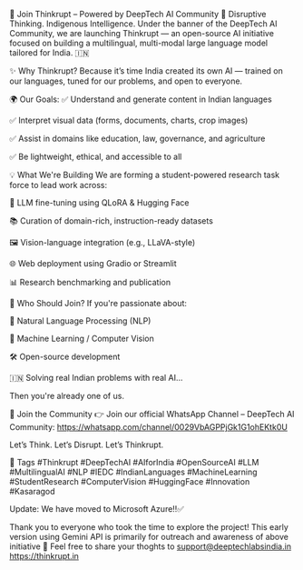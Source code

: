 🚀 Join Thinkrupt – Powered by DeepTech AI Community
🤖 Disruptive Thinking. Indigenous Intelligence.
Under the banner of the DeepTech AI Community, we are launching Thinkrupt — an open-source AI initiative focused on building a multilingual, multi-modal large language model tailored for India. 🇮🇳

✨ Why Thinkrupt?
Because it’s time India created its own AI — trained on our languages, tuned for our problems, and open to everyone.

🌍 Our Goals:
✅ Understand and generate content in Indian languages

✅ Interpret visual data (forms, documents, charts, crop images)

✅ Assist in domains like education, law, governance, and agriculture

✅ Be lightweight, ethical, and accessible to all

💡 What We're Building
We are forming a student-powered research task force to lead work across:

🔧 LLM fine-tuning using QLoRA & Hugging Face

📚 Curation of domain-rich, instruction-ready datasets

🖼️ Vision-language integration (e.g., LLaVA-style)

🌐 Web deployment using Gradio or Streamlit

📊 Research benchmarking and publication

📢 Who Should Join?
If you're passionate about:

🧠 Natural Language Processing (NLP)

🤖 Machine Learning / Computer Vision

🛠️ Open-source development

🇮🇳 Solving real Indian problems with real AI...

Then you're already one of us.

🔗 Join the Community
👉 Join our official WhatsApp Channel – DeepTech AI Community: https://whatsapp.com/channel/0029VbAGPPjGk1G1ohEKtk0U

Let’s Think. Let’s Disrupt. Let’s Thinkrupt.

🔖 Tags
#Thinkrupt #DeepTechAI #AIforIndia #OpenSourceAI #LLM #MultilingualAI
#NLP #IEDC #IndianLanguages #MachineLearning #StudentResearch #ComputerVision #HuggingFace #Innovation #Kasaragod


Update: We have moved to Microsoft Azure‼️✅

Thank you to everyone who took the time to explore the project!
This early version using Gemini API is primarily for outreach and awareness of above initiative 🚀
Feel free to share your thoghts to support@deeptechlabsindia.in
https://thinkrupt.in
